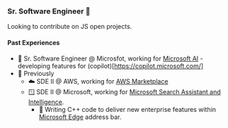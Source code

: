 ### Sr. Software Engineer 👋

Looking to contribute on JS open projects.

#### Past Experiences
- 🚀 Sr. Software Engineer @ Microsfot, working for [Microsoft AI](https://microsoft.ai/) - developing features for (copilot)[https://copilot.microsoft.com/]
- 🔭 Previously
  * ☁️ SDE II @ AWS, working for [AWS Marketplace](https://aws.amazon.com/marketplace)
  * 🪟 SDE II @ Microsoft, working for [Microsoft Search Assistant and Intelligence](https://www.microsoft.com/en-us/research/group/msai/). 
    + 🌱 Writing C++ code to deliver new enterprise features within [Microsoft Edge](https://www.microsoft.com/es-es/edge/home?form=MA13FJ) address bar.
